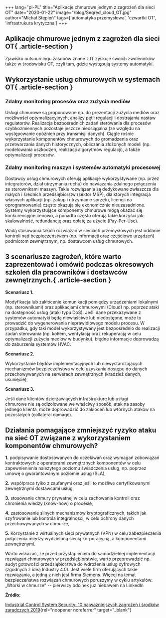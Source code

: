 +++
lang="pl-PL"
title="Aplikacje chmurowe jednym z zagrożeń dla sieci OT"
date="2020-01-22"
image="/blog/Seqred_cloud_OT.jpg"
author="Michał Stępień"
tags=['automatyka przemysłowa', 'czwartki OT', 'infrastrukura krytyczna']
+++

## Aplikacje chmurowe jednym z zagrożeń dla sieci OT{ .article-section }

Zjawisko outsourcingu zasobów znane z IT zyskuje swoich zwolenników
także w środowisku OT, czyli tam, gdzie występują systemy automatyki.

## Wykorzystanie usług chmurowych w systemach OT{ .article-section }

### Zdalny monitoring procesów oraz zużycia mediów

Usługi chmurowe są proponowane np. do prezentacji zużycia mediów oraz
możliwości optymalizacyjnych, analizy pętli regulacji i dostrajania
nastaw regulatorów. Realizacja bezpośrednich zadań sterowania dla
procesów szybkozmiennych pozostaje jeszcze nieosiągalna (ze względu na
występowanie opóźnień przy transmisji danych). Ciągle rośnie
wykorzystanie komponentów chmurowych do gromadzenia oraz przetwarzania
danych historycznych, obliczania złożonych modeli (np. modelowania
uszkodzeń, realizacji algorytmów regulacji), a także optymalizacji
procesów.

### Zdalny monitoring maszyn i systemów automatyki procesowej

Dostawcy usług chmurowych oferują aplikacje wykorzystywane (np. przez
integratorów, dział utrzymania ruchu) do nawiązania zdalnego połączenia
ze sterownikami maszyn. Takie rozwiązania są dedykowane zwłaszcza dla
małych i średnich przedsiębiorstw (sektor MŚP), dla których integracja
własnych aplikacji (np. zakup i utrzymanie sprzętu, licencji na
oprogramowanie) często okazują się ekonomicznie nieuzasadnione. Systemy
wykorzystujące komponenty chmurowe mogą okazać się konkurencyjne cenowo,
a ponadto często oferują takie korzyści jak: skalowalność, redundancję
oraz opłatę za użycie (Pay-Per-Use).

Wadą stosowania takich rozwiązań w sieciach przemysłowych jest oddanie
kontroli nad bezpieczeństwem (np. informacji oraz częściowo urządzeń)
podmiotom zewnętrznym, np. dostawcom usług chmurowych.


## 3 scenariusze zagrożeń, które warto zaprezentować i omówić podczas okresowych szkoleń dla pracowników i dostawców zewnętrznych.{ .article-section }

**Scenariusz 1.**

Modyfikacja lub zakłócenie komunikacji pomiędzy urządzeniami lokalnymi
(np. sterownikami) oraz aplikacjami chmurowymi (Cloud) np. poprzez ataki
na dostępność usług (ataki typu DoS). Jeśli dane przekazywane z systemów
automatyki będą niewłaściwe lub niedostępne, może to prowadzić do
wygenerowania nieprawidłowego modelu procesu. W przypadku, gdy taki
model wykorzystywany jest bezpośrednio do realizacji zadań sterowania
(np. kotłem, wentylacją oraz rekuperacją w celu optymalizacji zużycia
mediów w budynku), błędne informacje doprowadzą do zaburzenia systemów
HVAC.

**Scenariusz 2.**

Wykorzystanie błędów implementacyjnych lub niewystarczających
mechanizmów bezpieczeństwa w celu uzyskania dostępu do danych
przechowywanych na serwerach zewnętrznych (kradzież danych, usunięcie),

**Scenariusz 3.**

Jeśli dane klientów dzierżawiących infrastrukturę lub usługi\
chmurowe nie są odizolowane we właściwy sposób, atak na zasoby jednego
klienta, może doprowadzić do zakłóceń lub wtórnych ataków na pozostałych
(collateral damage).

## Działania pomagające zmniejszyć ryzyko ataku na sieć OT związane z wykorzystaniem komponentów chmurowych?

**1.** podpisywanie dostosowanych do
oczekiwań oraz wymagań zobowiązań kontraktowych z operatorami
zewnętrznych komponentów w celu zapewnienienia należytego poziomu
świadczenia usług, np. poprzez umowę o gwarantowanym poziomie usług
(SLA),

**2.** współpraca tylko z zaufanymi oraz
jeśli to możliwe certyfikowanymi zewnętrznymi dostawcami usług,

**3.** stosowanie chmury prywatnej w celu
zachowania kontroli oraz chronienia wiedzy (know-how) o procesie,

**4.** zastosowanie silnych mechanizmów
kryptograficznych, takich jak szyfrowanie lub kontrola integralności, w
celu ochrony danych przechowywanych w chmurze,

**5.** Korzystanie z wirtualnych sieci
prywatnych (VPN) w celu zabezpieczenia połączenia między wydzieloną
siecią korporacyjną, a komponentami zewnętrznymi.

Warto wskazać, że przed przystąpieniem do samodzielnej implementacji
rozwiązań chmurowych w przedsiębiorstwie, warto przeprowadzić np. audyt
gotowości przedsiębiorstwa do wdrożenia usług cyfrowych (zgodnych z ideą
Industry 4.0). Jest wiele firm oferujących takie rozwiązania, a jedną z
nich jest firma Siemens. Więcej na temat bezpieczeństwa rozwiązań
chmurowych poruszymy w cyklu artykułów: „Wtorki w chmurze" -- pierwszy
odcinek już niebawem na LinkedIn

**Źródło:**

[Industrial Control System Security: 10 najważniejszych zagrożeń i
środków zaradczych
2019](https://www.allianz-fuer-cybersicherheit.de/ACS/DE/_/downloads/BSI-CS/BSI-CS_005.pdf?__blob=publicationFile&v=12){rel="noopener noreferrer"
target="_blank"}